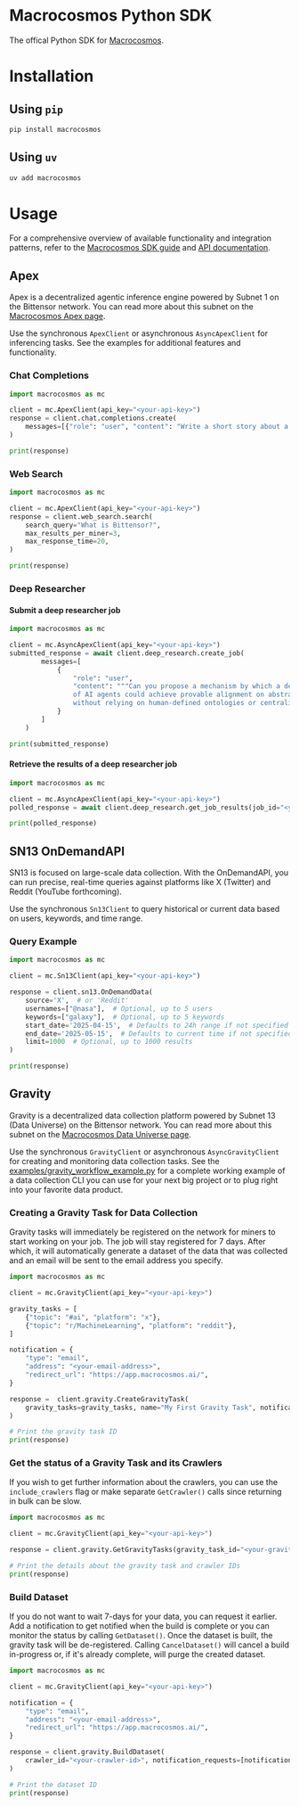 # Macrocosmos Python SDK

The offical Python SDK for [Macrocosmos](https://www.macrocosmos.ai/).

# Installation

## Using `pip`
```bash
pip install macrocosmos
```

## Using `uv`
```bash
uv add macrocosmos
```

# Usage
For a comprehensive overview of available functionality and integration patterns, refer to the [Macrocosmos SDK guide](https://docs.macrocosmos.ai/developers/macrocosmos-sdk) and [API documentation](https://docs.macrocosmos.ai/developers/api-documentation).

## Apex
Apex is a decentralized agentic inference engine powered by Subnet 1 on the Bittensor network.  You can read more about this subnet on the [Macrocosmos Apex page](https://www.macrocosmos.ai/sn1).

Use the synchronous `ApexClient` or asynchronous `AsyncApexClient` for inferencing tasks. See the examples for additional features and functionality.

### Chat Completions
```py
import macrocosmos as mc

client = mc.ApexClient(api_key="<your-api-key>")
response = client.chat.completions.create(
    messages=[{"role": "user", "content": "Write a short story about a cosmonaut learning to paint."}],
)

print(response)
```

### Web Search
```py
import macrocosmos as mc

client = mc.ApexClient(api_key="<your-api-key>")
response = client.web_search.search(
    search_query="What is Bittensor?",
    max_results_per_miner=3,
    max_response_time=20,
)

print(response)
```

### Deep Researcher

#### Submit a deep researcher job

```py
import macrocosmos as mc

client = mc.AsyncApexClient(api_key="<your-api-key>")
submitted_response = await client.deep_research.create_job(
        messages=[
            {
                "role": "user",
                "content": """Can you propose a mechanism by which a decentralized network 
                of AI agents could achieve provable alignment on abstract ethical principles 
                without relying on human-defined ontologies or centralized arbitration?""",
            }
        ]
    )

print(submitted_response)
```

#### Retrieve the results of a deep researcher job

```py
import macrocosmos as mc

client = mc.AsyncApexClient(api_key="<your-api-key>")
polled_response = await client.deep_research.get_job_results(job_id="<your-job-id>")

print(polled_response)
```

## SN13 OnDemandAPI

SN13 is focused on large-scale data collection. With the OnDemandAPI, you can run precise, real-time queries against platforms like X (Twitter) and Reddit (YouTube forthcoming).

Use the synchronous `Sn13Client` to query historical or current data based on users, keywords, and time range.

### Query Example

```py
import macrocosmos as mc

client = mc.Sn13Client(api_key="<your-api-key>")

response = client.sn13.OnDemandData(
    source='X',  # or 'Reddit'
    usernames=["@nasa"],  # Optional, up to 5 users
    keywords=["galaxy"],  # Optional, up to 5 keywords
    start_date='2025-04-15',  # Defaults to 24h range if not specified
    end_date='2025-05-15',  # Defaults to current time if not specified
    limit=1000  # Optional, up to 1000 results
)

print(response)
```

## Gravity
Gravity is a decentralized data collection platform powered by Subnet 13 (Data Universe) on the Bittensor network.  You can read more about this subnet on the [Macrocosmos Data Universe page](https://www.macrocosmos.ai/sn13).

Use the synchronous `GravityClient` or asynchronous `AsyncGravityClient` for creating and monitoring data collection tasks.  See the [examples/gravity_workflow_example.py](https://github.com/macrocosm-os/macrocosmos-py/blob/main/examples/gravity_workflow_example.py) for a complete working example of a data collection CLI you can use for your next big project or to plug right into your favorite data product.

### Creating a Gravity Task for Data Collection
Gravity tasks will immediately be registered on the network for miners to start working on your job.  The job will stay registered for 7 days.  After which, it will automatically generate a dataset of the data that was collected and an email will be sent to the email address you specify.

```py
import macrocosmos as mc

client = mc.GravityClient(api_key="<your-api-key>")

gravity_tasks = [
    {"topic": "#ai", "platform": "x"},
    {"topic": "r/MachineLearning", "platform": "reddit"},
]

notification = {
    "type": "email",
    "address": "<your-email-address>",
    "redirect_url": "https://app.macrocosmos.ai/",
}

response =  client.gravity.CreateGravityTask(
    gravity_tasks=gravity_tasks, name="My First Gravity Task", notification_requests=[notification]
)

# Print the gravity task ID
print(response)
```

### Get the status of a Gravity Task and its Crawlers
If you wish to get further information about the crawlers, you can use the `include_crawlers` flag or make separate `GetCrawler()` calls since returning in bulk can be slow.

```py
import macrocosmos as mc

client = mc.GravityClient(api_key="<your-api-key>")

response = client.gravity.GetGravityTasks(gravity_task_id="<your-gravity-task-id>", include_crawlers=False)

# Print the details about the gravity task and crawler IDs
print(response)
```

### Build Dataset
If you do not want to wait 7-days for your data, you can request it earlier.  Add a notification to get notified when the build is complete or you can monitor the status by calling `GetDataset()`.  Once the dataset is built, the gravity task will be de-registered.  Calling `CancelDataset()` will cancel a build in-progress or, if it's already complete, will purge the created dataset.

```py
import macrocosmos as mc

client = mc.GravityClient(api_key="<your-api-key>")

notification = {
    "type": "email",
    "address": "<your-email-address>",
    "redirect_url": "https://app.macrocosmos.ai/",
}

response = client.gravity.BuildDataset(
    crawler_id="<your-crawler-id>", notification_requests=[notification]
)

# Print the dataset ID
print(response)
```
